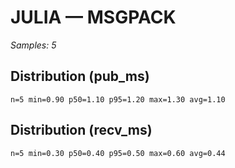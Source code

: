# JULIA — MSGPACK

_Samples: 5_

## Distribution (pub_ms)

```text
n=5 min=0.90 p50=1.10 p95=1.20 max=1.30 avg=1.10
```

## Distribution (recv_ms)

```text
n=5 min=0.30 p50=0.40 p95=0.50 max=0.60 avg=0.44
```